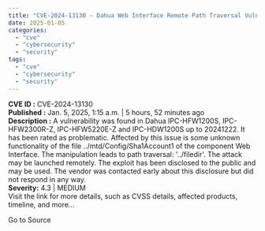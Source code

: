 ```yaml
---
title: "CVE-2024-13130 - Dahua Web Interface Remote Path Traversal Vulnerability"
date: 2025-01-05
categories: 
  - "cve"
  - "cybersecurity"
  - "security"
tags: 
  - "cve"
  - "cybersecurity"
  - "security"
---
```


**CVE ID :** CVE-2024-13130  
**Published :** Jan. 5, 2025, 1:15 a.m. | 5 hours, 52 minutes ago  
**Description :** A vulnerability was found in Dahua IPC-HFW1200S, IPC-HFW2300R-Z, IPC-HFW5220E-Z and IPC-HDW1200S up to 20241222. It has been rated as problematic. Affected by this issue is some unknown functionality of the file ../mtd/Config/Sha1Account1 of the component Web Interface. The manipulation leads to path traversal: '../filedir'. The attack may be launched remotely. The exploit has been disclosed to the public and may be used. The vendor was contacted early about this disclosure but did not respond in any way.  
**Severity:** 4.3 | MEDIUM  
Visit the link for more details, such as CVSS details, affected products, timeline, and more...

Go to Source
